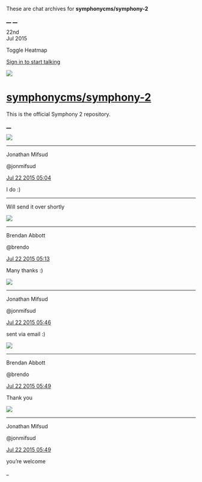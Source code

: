 These are chat archives for **symphonycms/symphony-2**

[__](/symphonycms/symphony-2/archives/2015/07/23)
[__](/symphonycms/symphony-2/archives/2015/07/21)

22nd  
Jul 2015

Toggle Heatmap

[Sign in to start talking](/login?action=login&button=archive-login)

![](https://avatars-02.gitter.im/group/iv/3/57542c45c43b8c601977197e?s=48)

#  [symphonycms/symphony-2](/symphonycms/symphony-2)

This is the official Symphony 2 repository.

[ __ ](/orgs/symphonycms/rooms "More symphonycms rooms" )

![](https://avatars1.githubusercontent.com/u/859775?v=3&s=30)

__ __

Jonathan Mifsud

@jonmifsud

[Jul 22 2015
05:04](https://gitter.im/symphonycms/symphony-2?at=55af247b940274891192276b ""
)

I do :)

__ __

Will send it over shortly

![](https://avatars2.githubusercontent.com/u/69268?v=3&s=30)

__ __

Brendan Abbott

@brendo

[Jul 22 2015
05:13](https://gitter.im/symphonycms/symphony-2?at=55af26843c1189fb1dc1182a ""
)

Many thanks :)

![](https://avatars1.githubusercontent.com/u/859775?v=3&s=30)

__ __

Jonathan Mifsud

@jonmifsud

[Jul 22 2015
05:46](https://gitter.im/symphonycms/symphony-2?at=55af2e429402748911922800 ""
)

sent via email :)

![](https://avatars2.githubusercontent.com/u/69268?v=3&s=30)

__ __

Brendan Abbott

@brendo

[Jul 22 2015
05:49](https://gitter.im/symphonycms/symphony-2?at=55af2ee33c1189fb1dc118ac ""
)

Thank you

![](https://avatars1.githubusercontent.com/u/859775?v=3&s=30)

__ __

Jonathan Mifsud

@jonmifsud

[Jul 22 2015
05:49](https://gitter.im/symphonycms/symphony-2?at=55af2eefb7cc57de1d57579c ""
)

you’re welcome

_

